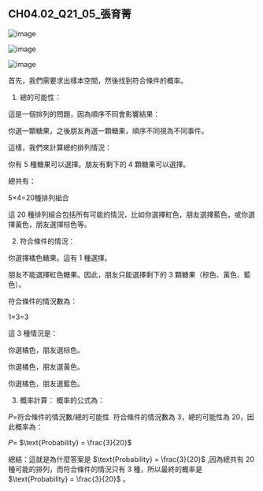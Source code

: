 ## CH04.02_Q21_05_張育菁 

![image](https://github.com/user-attachments/assets/c3dc96c0-d8c7-4c02-9b2d-c0386f0d6a54)

![image](https://github.com/user-attachments/assets/468895de-d040-4960-b84a-77e77ac0d68e)

![image](https://github.com/user-attachments/assets/cbaecb12-c13a-40dd-b8fa-a96c1774fecc)


首先，我們需要求出樣本空間，然後找到符合條件的概率。

1. 總的可能性：
   
這是一個排列的問題，因為順序不同會影響結果：

你選一顆糖果，之後朋友再選一顆糖果，順序不同視為不同事件。

這樣，我們來計算總的排列情況：

你有 5 種糖果可以選擇。朋友有剩下的 4 顆糖果可以選擇。

總共有：

5×4=20種排列組合

這 20 種排列組合包括所有可能的情況，比如你選擇紅色，朋友選擇藍色，或你選擇黃色，朋友選擇棕色等。

2. 符合條件的情況：

你選擇橘色糖果。這有 1 種選擇。

朋友不能選擇紅色糖果。因此，朋友只能選擇剩下的 3 顆糖果（棕色、黃色、藍色）。

符合條件的情況數為：

1×3=3

這 3 種情況是：

你選橘色，朋友選棕色。

你選橘色，朋友選黃色。

你選橘色，朋友選藍色。


3. 概率計算：
概率的公式為：

𝑃=符合條件的情況數/總的可能性
​
 符合條件的情況數為 3，總的可能性為 20，因此概率為：

𝑃= $\text{Probability} = \frac{3}{20}$

​總結：這就是為什麼答案是 $\text{Probability} = \frac{3}{20}$ ,因為總共有 20 種可能的排列，而符合條件的情況只有 3 種，所以最終的概率是 $\text{Probability} = \frac{3}{20}$
​
 。

